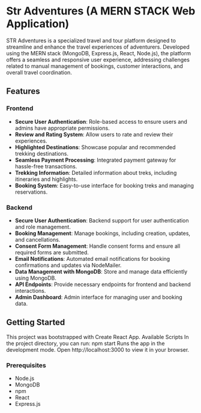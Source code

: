 # Str Adventures (A MERN STACK Web Application)

STR Adventures is a specialized travel and tour platform designed to streamline and enhance the travel experiences of adventurers. 
Developed using the MERN stack (MongoDB, Express.js, React, Node.js), the platform offers a seamless and responsive user experience, addressing challenges related to manual management of bookings, 
customer interactions, and overall travel coordination.

## Features

### Frontend
- **Secure User Authentication**: Role-based access to ensure users and admins have appropriate permissions.
- **Review and Rating System**: Allow users to rate and review their experiences.
- **Highlighted Destinations**: Showcase popular and recommended trekking destinations.
- **Seamless Payment Processing**: Integrated payment gateway for hassle-free transactions.
- **Trekking Information**: Detailed information about treks, including itineraries and highlights.
- **Booking System**: Easy-to-use interface for booking treks and managing reservations.

### Backend
- **Secure User Authentication**: Backend support for user authentication and role management.
- **Booking Management**: Manage bookings, including creation, updates, and cancellations.
- **Consent Form Management**: Handle consent forms and ensure all required forms are submitted.
- **Email Notifications**: Automated email notifications for booking confirmations and updates via NodeMailer.
- **Data Management with MongoDB**: Store and manage data efficiently using MongoDB.
- **API Endpoints**: Provide necessary endpoints for frontend and backend interactions.
- **Admin Dashboard**: Admin interface for managing user and booking data.

## Getting Started
This project was bootstrapped with Create React App.
Available Scripts
In the project directory, you can run:
npm start
Runs the app in the development mode.
Open http://localhost:3000 to view it in your browser.

### Prerequisites
- Node.js
- MongoDB
- npm
- React
- Express.js
